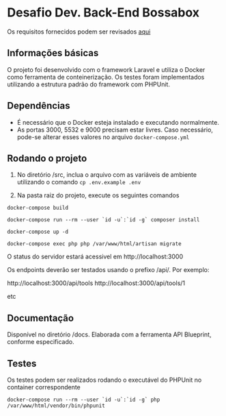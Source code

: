 # Desafio Dev. Back-End Bossabox

Os requisitos fornecidos podem ser revisados [aqui](https://www.notion.so/Dev-Back-End-04cfd92927a045f6914ab1e2c9002c02)

## Informações básicas

O projeto foi desenvolvido com o framework Laravel e utiliza o Docker como ferramenta de conteinerização. Os testes foram implementados utilizando a estrutura padrão do framework com PHPUnit.

## Dependências

- É necessário que o Docker esteja instalado e executando normalmente.
- As portas 3000, 5532 e 9000 precisam estar livres. Caso necessário, pode-se alterar esses valores no arquivo `docker-compose.yml`

## Rodando o projeto

1) No diretório /src, inclua o arquivo com as variáveis de ambiente utilizando o comando `cp .env.example .env`

2) Na pasta raiz do projeto, execute os seguintes comandos

`docker-compose build`

``docker-compose run --rm --user `id -u`:`id -g` composer install``

`docker-compose up -d`

`docker-compose exec php php /var/www/html/artisan migrate`

O status do servidor estará acessivel em http://localhost:3000

Os endpoints deverão ser testados usando o prefixo /api/. Por exemplo:

http://localhost:3000/api/tools
http://localhost:3000/api/tools/1

etc

## Documentação

Disponível no diretório /docs. Elaborada com a ferramenta API Blueprint, conforme especificado.

## Testes

Os testes podem ser realizados rodando o executável do PHPUnit no container correspondente

``docker-compose run --rm --user `id -u`:`id -g` php /var/www/html/vendor/bin/phpunit``
